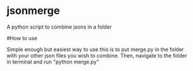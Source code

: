 # jsonmerge
A python script to combine jsons in a folder


#How to use

Simple enough but easiest way to use this is to put merge.py in the folder with your other json files you wish to combine. Then, navigate to the folder in terminal and run "python merge.py"
